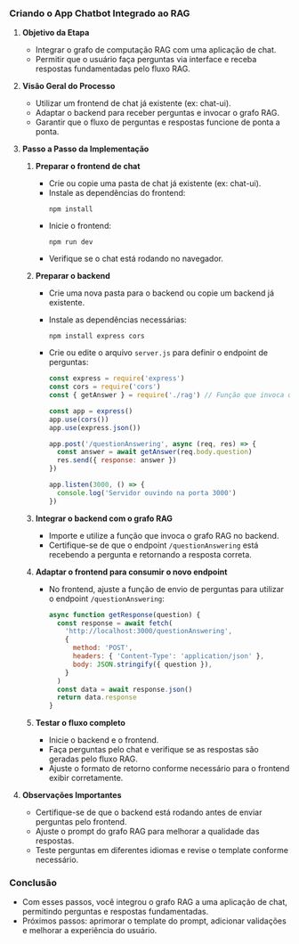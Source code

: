 ### Criando o App Chatbot Integrado ao RAG

1. **Objetivo da Etapa**

   - Integrar o grafo de computação RAG com uma aplicação de chat.
   - Permitir que o usuário faça perguntas via interface e receba respostas fundamentadas pelo fluxo RAG.

2. **Visão Geral do Processo**

   - Utilizar um frontend de chat já existente (ex: chat-ui).
   - Adaptar o backend para receber perguntas e invocar o grafo RAG.
   - Garantir que o fluxo de perguntas e respostas funcione de ponta a ponta.

3. **Passo a Passo da Implementação**

   1. **Preparar o frontend de chat**

      - Crie ou copie uma pasta de chat já existente (ex: chat-ui).
      - Instale as dependências do frontend:
        ```
        npm install
        ```
      - Inicie o frontend:
        ```
        npm run dev
        ```
      - Verifique se o chat está rodando no navegador.

   2. **Preparar o backend**

      - Crie uma nova pasta para o backend ou copie um backend já existente.
      - Instale as dependências necessárias:
        ```
        npm install express cors
        ```
      - Crie ou edite o arquivo `server.js` para definir o endpoint de perguntas:

        ```js
        const express = require('express')
        const cors = require('cors')
        const { getAnswer } = require('./rag') // Função que invoca o grafo RAG

        const app = express()
        app.use(cors())
        app.use(express.json())

        app.post('/questionAnswering', async (req, res) => {
          const answer = await getAnswer(req.body.question)
          res.send({ response: answer })
        })

        app.listen(3000, () => {
          console.log('Servidor ouvindo na porta 3000')
        })
        ```

   3. **Integrar o backend com o grafo RAG**

      - Importe e utilize a função que invoca o grafo RAG no backend.
      - Certifique-se de que o endpoint `/questionAnswering` está recebendo a pergunta e retornando a resposta correta.

   4. **Adaptar o frontend para consumir o novo endpoint**

      - No frontend, ajuste a função de envio de perguntas para utilizar o endpoint `/questionAnswering`:
        ```js
        async function getResponse(question) {
          const response = await fetch(
            'http://localhost:3000/questionAnswering',
            {
              method: 'POST',
              headers: { 'Content-Type': 'application/json' },
              body: JSON.stringify({ question }),
            }
          )
          const data = await response.json()
          return data.response
        }
        ```

   5. **Testar o fluxo completo**
      - Inicie o backend e o frontend.
      - Faça perguntas pelo chat e verifique se as respostas são geradas pelo fluxo RAG.
      - Ajuste o formato de retorno conforme necessário para o frontend exibir corretamente.

4. **Observações Importantes**

   - Certifique-se de que o backend está rodando antes de enviar perguntas pelo frontend.
   - Ajuste o prompt do grafo RAG para melhorar a qualidade das respostas.
   - Teste perguntas em diferentes idiomas e revise o template conforme necessário.

### Conclusão

- Com esses passos, você integrou o grafo RAG a uma aplicação de chat, permitindo perguntas e respostas fundamentadas.
- Próximos passos: aprimorar o template do prompt, adicionar validações e melhorar a experiência do usuário.
